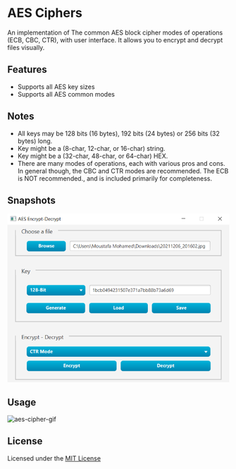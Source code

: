 # AES Ciphers

An implementation of The common AES block cipher modes of operations (ECB, CBC, CTR), with user interface.
It allows you to encrypt and decrypt files visually.


## Features
- Supports all AES key sizes
- Supports all AES common modes


## Notes
- All keys may be 128 bits (16 bytes), 192 bits (24 bytes) or 256 bits (32 bytes) long.
- Key might be a (8-char, 12-char, or 16-char) string.
- Key might be a (32-char, 48-char, or 64-char) HEX.
- There are many modes of operations, each with various pros and cons. In general though, the CBC and CTR modes are recommended. The ECB is NOT recommended., and is included primarily for completeness.


## Snapshots
![aes-cipher-png](/res/aes-ciphers.png)


## Usage
![aes-cipher-gif](/res/aes-ciphers.gif)


## License
Licensed under the [MIT License](/LICENSE)
